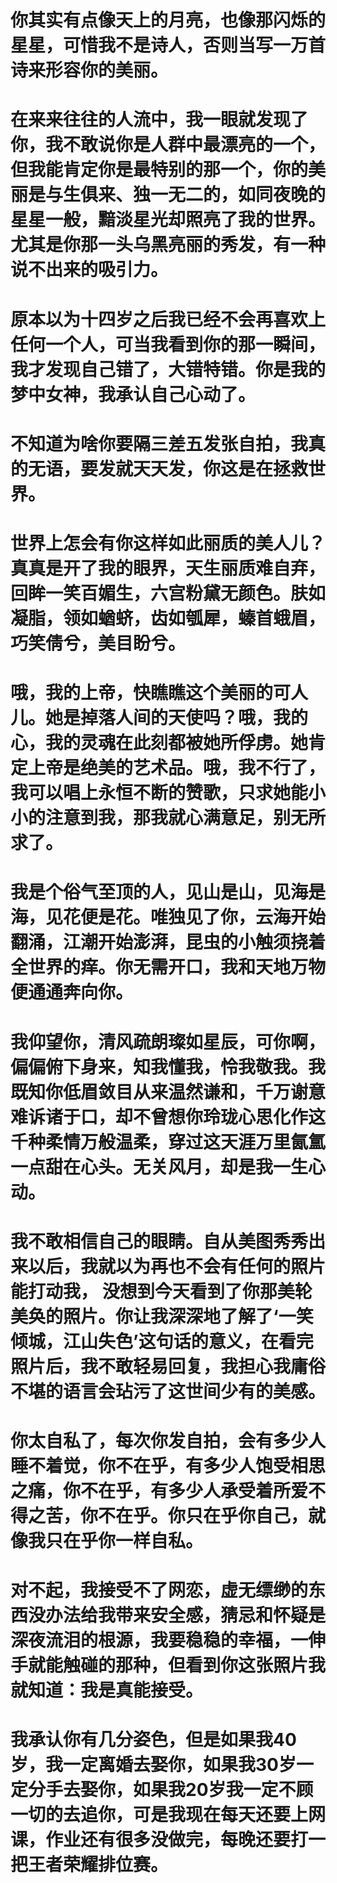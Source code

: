 
# 你其实有点像天上的月亮，也像那闪烁的星星，可惜我不是诗人，否则当写一万首诗来形容你的美丽。

# 在来来往往的人流中，我一眼就发现了你，我不敢说你是人群中最漂亮的一个，但我能肯定你是最特别的那一个，你的美丽是与生俱来、独一无二的，如同夜晚的星星一般，黯淡星光却照亮了我的世界。尤其是你那一头乌黑亮丽的秀发，有一种说不出来的吸引力。

# 原本以为十四岁之后我已经不会再喜欢上任何一个人，可当我看到你的那一瞬间，我才发现自己错了，大错特错。你是我的梦中女神，我承认自己心动了。

# 不知道为啥你要隔三差五发张自拍，我真的无语，要发就天天发，你这是在拯救世界。

# 世界上怎会有你这样如此丽质的美人儿？真真是开了我的眼界，天生丽质难自弃，回眸一笑百媚生，六宫粉黛无颜色。肤如凝脂，领如蝤蛴，齿如瓠犀，螓首蛾眉，巧笑倩兮，美目盼兮。

# 哦，我的上帝，快瞧瞧这个美丽的可人儿。她是掉落人间的天使吗？哦，我的心，我的灵魂在此刻都被她所俘虏。她肯定上帝是绝美的艺术品。哦，我不行了，我可以唱上永恒不断的赞歌，只求她能小小的注意到我，那我就心满意足，别无所求了。

# 我是个俗气至顶的人，见山是山，见海是海，见花便是花。唯独见了你，云海开始翻涌，江潮开始澎湃，昆虫的小触须挠着全世界的痒。你无需开口，我和天地万物便通通奔向你。

# 我仰望你，清风疏朗璨如星辰，可你啊，偏偏俯下身来，知我懂我，怜我敬我。我既知你低眉敛目从来温然谦和，千万谢意难诉诸于口，却不曾想你玲珑心思化作这千种柔情万般温柔，穿过这天涯万里氤氲一点甜在心头。无关风月，却是我一生心动。

# 我不敢相信自己的眼睛。自从美图秀秀出来以后，我就以为再也不会有任何的照片能打动我， 没想到今天看到了你那美轮美奂的照片。你让我深深地了解了‘一笑倾城，江山失色’这句话的意义，在看完照片后，我不敢轻易回复，我担心我庸俗不堪的语言会玷污了这世间少有的美感。

# 你太自私了，每次你发自拍，会有多少人睡不着觉，你不在乎，有多少人饱受相思之痛，你不在乎，有多少人承受着所爱不得之苦，你不在乎。你只在乎你自己，就像我只在乎你一样自私。

# 对不起，我接受不了网恋，虚无缥缈的东西没办法给我带来安全感，猜忌和怀疑是深夜流泪的根源，我要稳稳的幸福，一伸手就能触碰的那种，但看到你这张照片我就知道：我是真能接受。

# 我承认你有几分姿色，但是如果我40岁，我一定离婚去娶你，如果我30岁一定分手去娶你，如果我20岁我一定不顾一切的去追你，可是我现在每天还要上网课，作业还有很多没做完，每晚还要打一把王者荣耀排位赛。
